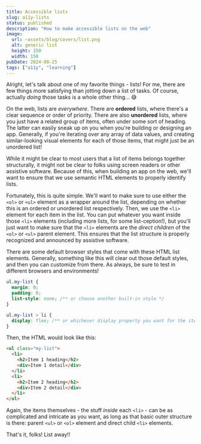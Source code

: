 ```yaml
---
title: Accessible lists
slug: a11y-lists
status: published
description: "How to make accessible lists on the web"
image:
  url: ~assets/blog/covers/list.png
  alt: generic list
  height: 150
  width: 150
pubDate: 2024-08-25
tags: ["a11y", "learning"]
---
```


Alright, let's talk about one of my favorite things - lists! For me, there are few things more satisfying than jotting down a list of tasks. Of course, actually _doing_ those tasks is a whole other thing... 😅

On the web, lists are _everywhere_. There are **ordered** lists, where there's a clear sequence or order of priority. There are also **unordered** lists, where you just have a related group of items, often under some sort of heading. The latter can easily sneak up on you when you're building or designing an app. Generally, if you're iterating over any array of data values, and creating similar-looking visual elements for each of those items, that might just be an unordered list!

While it might be clear to most users that a list of items belongs together structurally, it might not be clear to folks using screen readers or other assistive software. Because of this, when building an app on the web, we'll want to ensure that we use semantic HTML elements to properly identify lists.

Fortunately, this is quite simple. We'll want to make sure to use either the `<ol>` or `<ul>` element as a wrapper around the list, depending on whether this is an ordered or unordered list respectively. Then, we use the `<li>` element for each item in the list. You can put whatever you want inside those `<li>` elements (including more lists, for some list-ception!), but you'll just want to make sure that the `<li>` elements are the _direct children_ of the `<ol>` or `<ul>` parent element. This ensures that the list structure is properly recognized and announced by assistive software.

There are some default browser styles that come with these HTML list elements. Generally, something like this will clear out those default styles, and then you can customize from there. As always, be sure to test in different browsers and environments!

```css
ul.my-list {
  margin: 0;
  padding: 0;
  list-style: none; /** or choose another built-in style */
}

ul.my-list > li {
  display: flex; /** or whichever display property you want for the items */
}
```

Then, the HTML would look like this:

```html
<ul class="my-list">
  <li>
    <h2>Item 1 heading</h2>
    <div>Item 1 detail</div>
  </li>
  <li>
    <h2>Item 2 heading</h2>
    <div>Item 2 detail</div>
  </li>
</ul>
```

Again, the items themselves - the stuff _inside_ each `<li>` - can be as complicated and intricate as you want, as long as that basic outer structure is there: parent `<ul>` or `<ol>` element and direct child `<li>` elements.

That's it, folks! List away!!
